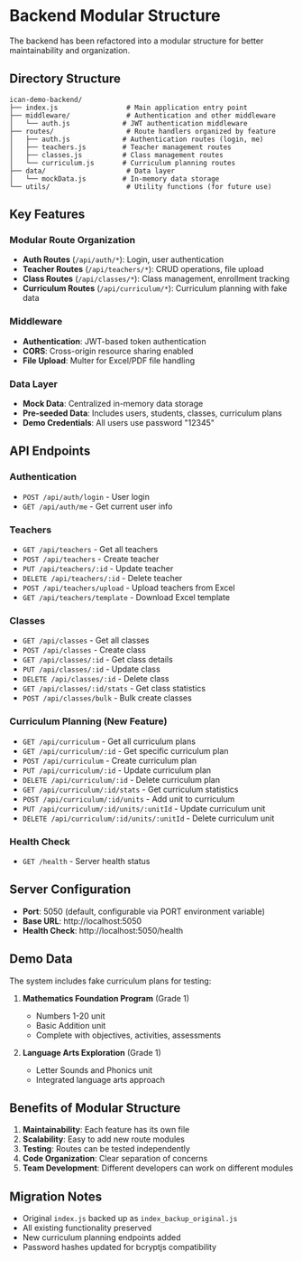 # Backend Modular Structure

The backend has been refactored into a modular structure for better maintainability and organization.

## Directory Structure

```
ican-demo-backend/
├── index.js                 # Main application entry point
├── middleware/              # Authentication and other middleware
│   └── auth.js             # JWT authentication middleware
├── routes/                  # Route handlers organized by feature
│   ├── auth.js             # Authentication routes (login, me)
│   ├── teachers.js         # Teacher management routes
│   ├── classes.js          # Class management routes
│   └── curriculum.js       # Curriculum planning routes
├── data/                    # Data layer
│   └── mockData.js         # In-memory data storage
└── utils/                   # Utility functions (for future use)
```

## Key Features

### Modular Route Organization
- **Auth Routes** (`/api/auth/*`): Login, user authentication
- **Teacher Routes** (`/api/teachers/*`): CRUD operations, file upload
- **Class Routes** (`/api/classes/*`): Class management, enrollment tracking
- **Curriculum Routes** (`/api/curriculum/*`): Curriculum planning with fake data

### Middleware
- **Authentication**: JWT-based token authentication
- **CORS**: Cross-origin resource sharing enabled
- **File Upload**: Multer for Excel/PDF file handling

### Data Layer
- **Mock Data**: Centralized in-memory data storage
- **Pre-seeded Data**: Includes users, students, classes, curriculum plans
- **Demo Credentials**: All users use password "12345"

## API Endpoints

### Authentication
- `POST /api/auth/login` - User login
- `GET /api/auth/me` - Get current user info

### Teachers
- `GET /api/teachers` - Get all teachers
- `POST /api/teachers` - Create teacher
- `PUT /api/teachers/:id` - Update teacher
- `DELETE /api/teachers/:id` - Delete teacher
- `POST /api/teachers/upload` - Upload teachers from Excel
- `GET /api/teachers/template` - Download Excel template

### Classes
- `GET /api/classes` - Get all classes
- `POST /api/classes` - Create class
- `GET /api/classes/:id` - Get class details
- `PUT /api/classes/:id` - Update class
- `DELETE /api/classes/:id` - Delete class
- `GET /api/classes/:id/stats` - Get class statistics
- `POST /api/classes/bulk` - Bulk create classes

### Curriculum Planning (New Feature)
- `GET /api/curriculum` - Get all curriculum plans
- `GET /api/curriculum/:id` - Get specific curriculum plan
- `POST /api/curriculum` - Create curriculum plan
- `PUT /api/curriculum/:id` - Update curriculum plan
- `DELETE /api/curriculum/:id` - Delete curriculum plan
- `GET /api/curriculum/:id/stats` - Get curriculum statistics
- `POST /api/curriculum/:id/units` - Add unit to curriculum
- `PUT /api/curriculum/:id/units/:unitId` - Update curriculum unit
- `DELETE /api/curriculum/:id/units/:unitId` - Delete curriculum unit

### Health Check
- `GET /health` - Server health status

## Server Configuration

- **Port**: 5050 (default, configurable via PORT environment variable)
- **Base URL**: http://localhost:5050
- **Health Check**: http://localhost:5050/health

## Demo Data

The system includes fake curriculum plans for testing:

1. **Mathematics Foundation Program** (Grade 1)
   - Numbers 1-20 unit
   - Basic Addition unit
   - Complete with objectives, activities, assessments

2. **Language Arts Exploration** (Grade 1)
   - Letter Sounds and Phonics unit
   - Integrated language arts approach

## Benefits of Modular Structure

1. **Maintainability**: Each feature has its own file
2. **Scalability**: Easy to add new route modules
3. **Testing**: Routes can be tested independently
4. **Code Organization**: Clear separation of concerns
5. **Team Development**: Different developers can work on different modules

## Migration Notes

- Original `index.js` backed up as `index_backup_original.js`
- All existing functionality preserved
- New curriculum planning endpoints added
- Password hashes updated for bcryptjs compatibility